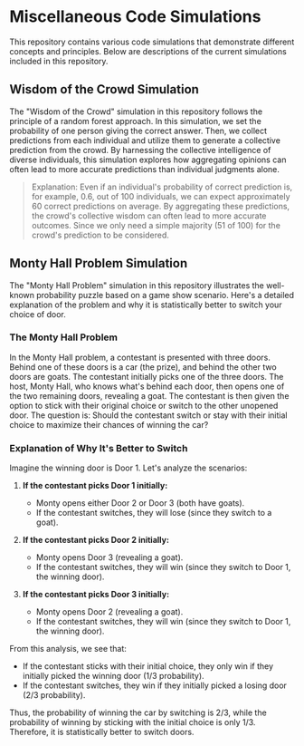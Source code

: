 # Miscellaneous Code Simulations

This repository contains various code simulations that demonstrate different concepts and principles. Below are descriptions of the current simulations included in this repository.

## Wisdom of the Crowd Simulation

The "Wisdom of the Crowd" simulation in this repository follows the principle of a random forest approach. In this simulation, we set the probability of one person giving the correct answer. Then, we collect predictions from each individual and utilize them to generate a collective prediction from the crowd. By harnessing the collective intelligence of diverse individuals, this simulation explores how aggregating opinions can often lead to more accurate predictions than individual judgments alone.

> Explanation: Even if an individual's probability of correct prediction is, for example, 0.6, out of 100 individuals, we can expect approximately 60 correct predictions on average. By aggregating these predictions, the crowd's collective wisdom can often lead to more accurate outcomes. Since we only need a simple majority (51 of 100) for the crowd's prediction to be considered.

## Monty Hall Problem Simulation

The "Monty Hall Problem" simulation in this repository illustrates the well-known probability puzzle based on a game show scenario. Here's a detailed explanation of the problem and why it is statistically better to switch your choice of door.

### The Monty Hall Problem

In the Monty Hall problem, a contestant is presented with three doors. Behind one of these doors is a car (the prize), and behind the other two doors are goats. The contestant initially picks one of the three doors. The host, Monty Hall, who knows what's behind each door, then opens one of the two remaining doors, revealing a goat. The contestant is then given the option to stick with their original choice or switch to the other unopened door. The question is: Should the contestant switch or stay with their initial choice to maximize their chances of winning the car?

### Explanation of Why It's Better to Switch

Imagine the winning door is Door 1. Let's analyze the scenarios:

1. **If the contestant picks Door 1 initially:**
    - Monty opens either Door 2 or Door 3 (both have goats).
    - If the contestant switches, they will lose (since they switch to a goat).

2. **If the contestant picks Door 2 initially:**
    - Monty opens Door 3 (revealing a goat).
    - If the contestant switches, they will win (since they switch to Door 1, the winning door).

3. **If the contestant picks Door 3 initially:**
    - Monty opens Door 2 (revealing a goat).
    - If the contestant switches, they will win (since they switch to Door 1, the winning door).

From this analysis, we see that:
- If the contestant sticks with their initial choice, they only win if they initially picked the winning door (1/3 probability).
- If the contestant switches, they win if they initially picked a losing door (2/3 probability).

Thus, the probability of winning the car by switching is 2/3, while the probability of winning by sticking with the initial choice is only 1/3. Therefore, it is statistically better to switch doors.
